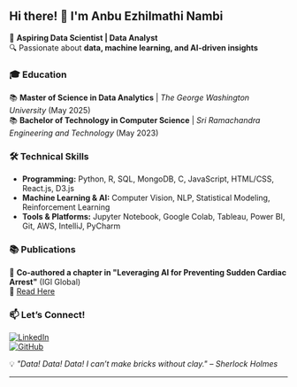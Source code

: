 ## Hi there! 👋 I'm Anbu Ezhilmathi Nambi  

🚀 **Aspiring Data Scientist | Data Analyst**  
🔍 Passionate about **data, machine learning, and AI-driven insights**  

### 🎓 Education  
📚 **Master of Science in Data Analytics** | *The George Washington University* (May 2025)  
📚 **Bachelor of Technology in Computer Science** | *Sri Ramachandra Engineering and Technology* (May 2023)  

### 🛠️ Technical Skills  
- **Programming:** Python, R, SQL, MongoDB, C, JavaScript, HTML/CSS, React.js, D3.js
- **Machine Learning & AI:** Computer Vision, NLP, Statistical Modeling, Reinforcement Learning
- **Tools & Platforms:** Jupyter Notebook, Google Colab, Tableau, Power BI, Git, AWS, IntelliJ, PyCharm  

### 📚 Publications  
📖 **Co-authored a chapter in "Leveraging AI for Preventing Sudden Cardiac Arrest"** (IGI Global)  
🔗 [Read Here](https://www.igi-global.com/chapter/assessment-of-cardiac-dynamics-and-risk-factor-analysis-using-deep-neural-nets/308839)  

### 📫 Let’s Connect!  
[![LinkedIn](https://img.shields.io/badge/LinkedIn-Connect-blue)](http://www.linkedin.com/in/anbu-nambi)  
[![GitHub](https://img.shields.io/badge/GitHub-Follow-black)](https://github.com/anbunambi3108)  

💡 *"Data! Data! Data! I can’t make bricks without clay." – Sherlock Holmes*  

---
